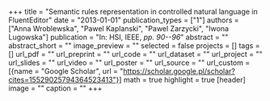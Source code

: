 +++
title = "Semantic rules representation in controlled natural language in FluentEditor"
date = "2013-01-01"
publication_types = ["1"]
authors = ["Anna Wroblewska", "Pawel Kaplanski", "Pawel Zarzycki", "Iwona Lugowska"]
publication = "In: HSI, IEEE, _pp. 90--96_"
abstract = ""
abstract_short = ""
image_preview = ""
selected = false
projects = []
tags = []
url_pdf = ""
url_preprint = ""
url_code = ""
url_dataset = ""
url_project = ""
url_slides = ""
url_video = ""
url_poster = ""
url_source = ""
url_custom = [{name = "Google Scholar", url = "https://scholar.google.pl/scholar?cites=15529025794364523413"}]
math = true
highlight = true
[header]
image = ""
caption = ""
+++
